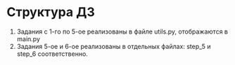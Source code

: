 # Структура ДЗ
1. Задания с 1-го по 5-ое реализованы в файле utils.py, отображаются в main.py
2. Задания 5-ое и 6-ое реализованы в отдельных файлах: step_5 и step_6 соответственно.
